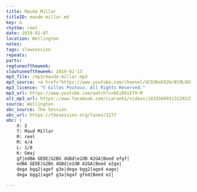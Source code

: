 ```yaml
---
title: Maude Millar
titleID: maude-millar.md
key: G
rhythm: reel
date: 2019-02-07
location: Wellington
notes:
tags: slowsession
repeats: 
parts: 
regtuneoftheweek:
slowtuneoftheweek: 2019-02-13
mp3_file: /mp3/maude-millar.mp3
mp3_source: <a href="https://www.youtube.com/channel/UC83KeE92brBlML9UX07iQjg">Gilles Poutoux</a>
mp3_licence: "© Gilles Poutoux. All Rights Reserved."
mp3_url: https://www.youtube.com/watch?v=6EsDXiEfH-M
alt_mp3_url: https://www.facebook.com/ciarank1/videos/10155699313129125/
source: Wellington
abc_source: The Session
abc_url: https://thesession.org/tunes/1177
abc: |
    X: 2
    T: Maud Millar
    R: reel
    M: 4/4
    L: 1/8
    K: Gmaj
    gf|edBA GEDE|G2BG dGBd|e2dB A2GA|Beed efgf|
    edBA GEDE|G2BG dGBd|e2dB A2GA|Beed e2ge|
    dega bgg2|agef g3e|dega bgg2|aged eage|
    dega bgg2|agef g3a|bgaf gfed|Beed e2|

---
```

